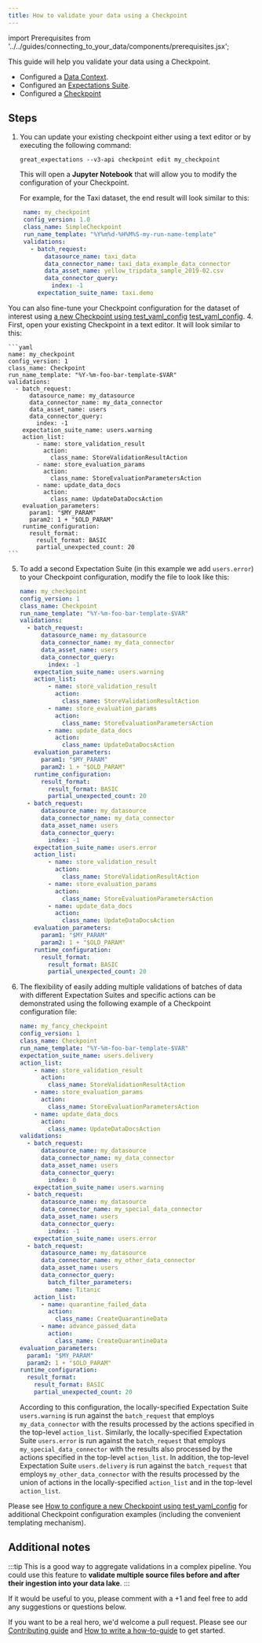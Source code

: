 ```yaml
---
title: How to validate your data using a Checkpoint
---
```


import Prerequisites from '../../guides/connecting_to_your_data/components/prerequisites.jsx';

This guide will help you validate your data using a Checkpoint.


<Prerequisites>

- Configured a [Data Context](../../tutorials/getting_started/initialize_a_data_context.md).
- Configured an [Expectations Suite](../../tutorials/getting_started/create_your_first_expectations.md).
- Configured a [Checkpoint](../checkpoints/how_to_create_a_new_checkpoint)

</Prerequisites>

Steps
-----

1. You can update your existing checkpoint either using a text editor or by executing the following command:

   ```console
   great_expectations --v3-api checkpoint edit my_checkpoint
   ```

   This will open a **Jupyter Notebook** that will allow you to modify the configuration of your Checkpoint.

   For example, for the Taxi dataset, the end result will look similar to this:
   ```yaml
    name: my_checkpoint
    config_version: 1.0
    class_name: SimpleCheckpoint
    run_name_template: "%Y%m%d-%H%M%S-my-run-name-template"
    validations:
      - batch_request:
          datasource_name: taxi_data
          data_connector_name: taxi_data_example_data_connector
          data_asset_name: yellow_tripdata_sample_2019-02.csv
          data_connector_query:
            index: -1
        expectation_suite_name: taxi.demo
   ```

You can also fine-tune your Checkpoint configuration for the dataset of interest using [a new Checkpoint using test_yaml_config](../validation/checkpoints/how_to_configure_a_new_checkpoint_using_test_yaml_config.md) [test_yaml_config](../validation/checkpoints/how_to_configure_a_new_checkpoint_using_test_yaml_config.md).
4. First, open your existing Checkpoint in a text editor.
    It will look similar to this:

    ```yaml
    name: my_checkpoint
    config_version: 1
    class_name: Checkpoint
    run_name_template: "%Y-%m-foo-bar-template-$VAR"
    validations:
      - batch_request:
          datasource_name: my_datasource
          data_connector_name: my_data_connector
          data_asset_name: users
          data_connector_query:
            index: -1
        expectation_suite_name: users.warning
        action_list:
            - name: store_validation_result
              action:
                class_name: StoreValidationResultAction
            - name: store_evaluation_params
              action:
                class_name: StoreEvaluationParametersAction
            - name: update_data_docs
              action:
                class_name: UpdateDataDocsAction
        evaluation_parameters:
          param1: "$MY_PARAM"
          param2: 1 + "$OLD_PARAM"
        runtime_configuration:
          result_format:
            result_format: BASIC
            partial_unexpected_count: 20
    ```

5. To add a second Expectation Suite (in this example we add ``users.error``) to your Checkpoint configuration, modify the file to look like this:

    ```yaml
    name: my_checkpoint
    config_version: 1
    class_name: Checkpoint
    run_name_template: "%Y-%m-foo-bar-template-$VAR"
    validations:
      - batch_request:
          datasource_name: my_datasource
          data_connector_name: my_data_connector
          data_asset_name: users
          data_connector_query:
            index: -1
        expectation_suite_name: users.warning
        action_list:
            - name: store_validation_result
              action:
                class_name: StoreValidationResultAction
            - name: store_evaluation_params
              action:
                class_name: StoreEvaluationParametersAction
            - name: update_data_docs
              action:
                class_name: UpdateDataDocsAction
        evaluation_parameters:
          param1: "$MY_PARAM"
          param2: 1 + "$OLD_PARAM"
        runtime_configuration:
          result_format:
            result_format: BASIC
            partial_unexpected_count: 20
      - batch_request:
          datasource_name: my_datasource
          data_connector_name: my_data_connector
          data_asset_name: users
          data_connector_query:
            index: -1
        expectation_suite_name: users.error
        action_list:
            - name: store_validation_result
              action:
                class_name: StoreValidationResultAction
            - name: store_evaluation_params
              action:
                class_name: StoreEvaluationParametersAction
            - name: update_data_docs
              action:
                class_name: UpdateDataDocsAction
        evaluation_parameters:
          param1: "$MY_PARAM"
          param2: 1 + "$OLD_PARAM"
        runtime_configuration:
          result_format:
            result_format: BASIC
            partial_unexpected_count: 20
    ```

6. The flexibility of easily adding multiple validations of batches of data with different Expectation Suites and specific actions can be demonstrated using the following example of a Checkpoint configuration file:

    ```yaml
    name: my_fancy_checkpoint
    config_version: 1
    class_name: Checkpoint
    run_name_template: "%Y-%m-foo-bar-template-$VAR"
    expectation_suite_name: users.delivery
    action_list:
        - name: store_validation_result
          action:
            class_name: StoreValidationResultAction
        - name: store_evaluation_params
          action:
            class_name: StoreEvaluationParametersAction
        - name: update_data_docs
          action:
            class_name: UpdateDataDocsAction
    validations:
      - batch_request:
          datasource_name: my_datasource
          data_connector_name: my_data_connector
          data_asset_name: users
          data_connector_query:
            index: 0
        expectation_suite_name: users.warning
      - batch_request:
          datasource_name: my_datasource
          data_connector_name: my_special_data_connector
          data_asset_name: users
          data_connector_query:
            index: -1
        expectation_suite_name: users.error
      - batch_request:
          datasource_name: my_datasource
          data_connector_name: my_other_data_connector
          data_asset_name: users
          data_connector_query:
            batch_filter_parameters:
              name: Titanic
        action_list:
          - name: quarantine_failed_data
            action:
              class_name: CreateQuarantineData
          - name: advance_passed_data
            action:
              class_name: CreateQuarantineData
    evaluation_parameters:
      param1: "$MY_PARAM"
      param2: 1 + "$OLD_PARAM"
    runtime_configuration:
      result_format:
        result_format: BASIC
        partial_unexpected_count: 20
    ```

    According to this configuration, the locally-specified Expectation Suite ``users.warning`` is run against the ``batch_request`` that employs ``my_data_connector`` with the results processed by the actions specified in the top-level ``action_list``. Similarly, the locally-specified Expectation Suite ``users.error`` is run against the ``batch_request`` that employs ``my_special_data_connector`` with the results also processed by the actions specified in the top-level ``action_list``. In addition, the top-level Expectation Suite ``users.delivery`` is run against the ``batch_request`` that employs ``my_other_data_connector`` with the results processed by the union of actions in the locally-specified ``action_list`` and in the top-level ``action_list``.

Please see [How to configure a new Checkpoint using test_yaml_config](./how_to_add_validations_data_or_suites_to_a_checkpoint.md) for additional Checkpoint configuration examples (including the convenient templating mechanism).


Additional notes
----------------
:::tip
This is a good way to aggregate validations in a complex pipeline. You could use this feature to **validate multiple source files before and after their ingestion into your data lake**.
:::

If it would be useful to you, please comment with a +1 and feel free to add any suggestions or questions below.

If you want to be a real hero, we'd welcome a pull request. Please see our [Contributing guide](../../../contributing/contributing) and [How to write a how-to-guide](../../miscellaneous/how_to_write_a_how_to_guide) to get started.
